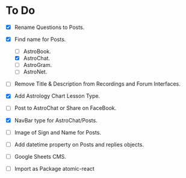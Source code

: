 # To Do

- [X] Rename Questions to Posts.
- [X] Find name for Posts.
    - [ ] AstroBook.
    - [X] AstroChat.
    - [ ] AstroGram.
    - [ ] AstroNet.
- [ ] Remove Title & Description from Recordings and Forum Interfaces.
- [X] Add Astrology Chart Lesson Type.
- [ ] Post to AstroChat or Share on FaceBook. 
- [X] NavBar type for AstroChat/Posts.
- [ ] Image of Sign and Name for Posts.
- [ ] Add datetime property on Posts and replies objects.


- [ ] Google Sheets CMS.
- [ ] Import as Package atomic-react
